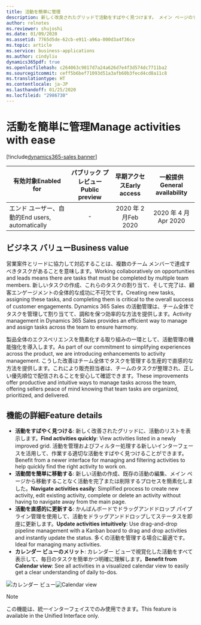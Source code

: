 ```yaml
---
title: 活動を簡単に管理
description: 新しく改良されたグリッドで活動をすばやく見つけます。 メイン ページのすべての活動をシンプルかつ簡単に操作します。 ドラッグアンドドロップを使用して、活動を直感的に更新します。 視覚化されたカレンダー ビューで活動をすべて表示します。
author: relnotes
ms.reviewer: shujoshi
ms.date: 01/09/2020
ms.assetid: 7765d5de-62cb-e911-a96a-000d3a4f36ce
ms.topic: article
ms.service: business-applications
ms.author: cindyliu
dynamics365pdf: true
ms.openlocfilehash: c264063c9017d7a24a626d7e4f3d574dc7711ba2
ms.sourcegitcommit: ceff5b6bef71093d51a3afb60b3fecd4cd8a11c8
ms.translationtype: HT
ms.contentlocale: ja-JP
ms.lasthandoff: 01/25/2020
ms.locfileid: "2986730"
---
```

# <a name="manage-activities-with-ease"></a><span data-ttu-id="b2d36-106">活動を簡単に管理</span><span class="sxs-lookup"><span data-stu-id="b2d36-106">Manage activities with ease</span></span>
[!include[dynamics365-sales banner](../includes/dynamics365-sales.md)]

| <span data-ttu-id="b2d36-107">有効対象</span><span class="sxs-lookup"><span data-stu-id="b2d36-107">Enabled for</span></span>    |  <span data-ttu-id="b2d36-108">パブリック プレビュー</span><span class="sxs-lookup"><span data-stu-id="b2d36-108">Public preview</span></span> | <span data-ttu-id="b2d36-109">早期アクセス</span><span class="sxs-lookup"><span data-stu-id="b2d36-109">Early access</span></span> | <span data-ttu-id="b2d36-110">一般提供</span><span class="sxs-lookup"><span data-stu-id="b2d36-110">General availability</span></span> | 
| ---------- | :----------: |:----------: |:----------: |
|<span data-ttu-id="b2d36-111">エンド ユーザー、自動的</span><span class="sxs-lookup"><span data-stu-id="b2d36-111">End users, automatically</span></span>|-|<span data-ttu-id="b2d36-112">2020 年 2 月</span><span class="sxs-lookup"><span data-stu-id="b2d36-112">Feb 2020</span></span>| <span data-ttu-id="b2d36-113">2020 年 4 月</span><span class="sxs-lookup"><span data-stu-id="b2d36-113">Apr 2020</span></span>|


## <a name="business-value"></a><span data-ttu-id="b2d36-114">ビジネス バリュー</span><span class="sxs-lookup"><span data-stu-id="b2d36-114">Business value</span></span>
<!-- bv start -->
<span data-ttu-id="b2d36-115">営業案件とリードに協力して対応することは、複数のチーム メンバーで達成すべきタスクがあることを意味します。</span><span class="sxs-lookup"><span data-stu-id="b2d36-115">Working collaboratively on opportunities and leads means there are tasks that must be completed by multiple team members.</span></span> <span data-ttu-id="b2d36-116">新しいタスクの作成、これらのタスクの割り当て、そして完了は、顧客エンゲージメントの全体的な成功に不可欠です。</span><span class="sxs-lookup"><span data-stu-id="b2d36-116">Creating new tasks, assigning these tasks, and completing them is critical to the overall success of customer engagements.</span></span> <span data-ttu-id="b2d36-117">Dynamics 365 Sales の活動管理は、チーム全体でタスクを管理して割り当てて、調和を保つ効率的な方法を提供します。</span><span class="sxs-lookup"><span data-stu-id="b2d36-117">Activity management in Dynamics 365 Sales provides an efficient way to manage and assign tasks across the team to ensure harmony.</span></span>  

<span data-ttu-id="b2d36-118">製品全体のエクスペリエンスを簡素化する取り組みの一環として、活動管理の機能強化を導入します。</span><span class="sxs-lookup"><span data-stu-id="b2d36-118">As part of our commitment to simplifying experiences across the product, we are introducing enhancements to activity management.</span></span> <span data-ttu-id="b2d36-119">こうした改善はチーム全体でタスクを管理する生産的で直感的な方法を提供します。これにより販売担当者は、チームのタスクが整理され、正しい優先順位で配信されることを安心して確認できます。</span><span class="sxs-lookup"><span data-stu-id="b2d36-119">These improvements offer productive and intuitive ways to manage tasks across the team, offering sellers peace of mind knowing that team tasks are organized, prioritized, and delivered.</span></span>

<!-- bv end -->



## <a name="feature-details"></a><span data-ttu-id="b2d36-120">機能の詳細</span><span class="sxs-lookup"><span data-stu-id="b2d36-120">Feature details</span></span>
<!--feature detail start -->
- <span data-ttu-id="b2d36-121">**活動をすばやく見つける**: 新しく改善されたグリッドに、活動のリストを表示します。</span><span class="sxs-lookup"><span data-stu-id="b2d36-121">**Find activities quickly**: View activities listed in a newly improved grid.</span></span> <span data-ttu-id="b2d36-122">活動を管理およびフィルター処理する新しいインターフェースを活用して、作業する適切な活動をすばやく見つけることができます。</span><span class="sxs-lookup"><span data-stu-id="b2d36-122">Benefit from a newer interface for managing and filtering activities to help quickly find the right activity to work on.</span></span>
- <span data-ttu-id="b2d36-123">**活動間を簡単に移動する**: 新しい活動の作成、既存の活動の編集、メイン ページから移動することなく活動を完了または削除するプロセスを簡素化しました。</span><span class="sxs-lookup"><span data-stu-id="b2d36-123">**Navigate activities easily**: Simplified process to create new activity, edit existing activity, complete or delete an activity without having to navigate away from the main page.</span></span>
- <span data-ttu-id="b2d36-124">**活動を直感的に更新する**: かんばんボードでドラッグアンドドロップ パイプライン管理を使用して、活動をドラッグアンドドロップしてステータスを即座に更新します。</span><span class="sxs-lookup"><span data-stu-id="b2d36-124">**Update activities intuitively**: Use drag-and-drop pipeline management with a Kanban board to drag and drop activities and instantly update the status.</span></span> <span data-ttu-id="b2d36-125">多くの活動を管理する場合に最適です。</span><span class="sxs-lookup"><span data-stu-id="b2d36-125">Ideal for managing many activities.</span></span>
- <span data-ttu-id="b2d36-126">**カレンダー ビューのメリット**: カレンダー ビューで視覚化した活動をすべて表示して、毎日のタスクを簡単かつ明確に理解します。</span><span class="sxs-lookup"><span data-stu-id="b2d36-126">**Benefit from Calendar view**: See all activities in a visualized calendar view to easily get a clear understanding of daily to-dos.</span></span>
<!--feature detail end -->

<span data-ttu-id="b2d36-127">![カレンダー ビュー](media/calendar-view.jpg "カレンダー ビュー")</span><span class="sxs-lookup"><span data-stu-id="b2d36-127">![Calendar view](media/calendar-view.jpg "Calendar view")</span></span>
<!-- Picture 1 -->

> [!NOTE]
> <span data-ttu-id="b2d36-128">この機能は、統一インターフェイスでのみ使用できます。</span><span class="sxs-lookup"><span data-stu-id="b2d36-128">This feature is available in the Unified Interface only.</span></span>






